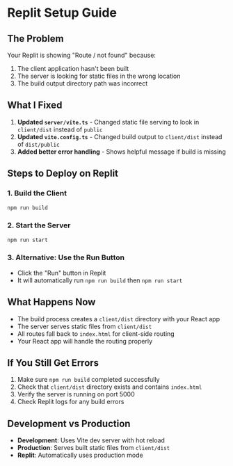 # Replit Setup Guide

## The Problem
Your Replit is showing "Route / not found" because:
1. The client application hasn't been built
2. The server is looking for static files in the wrong location
3. The build output directory path was incorrect

## What I Fixed
1. **Updated `server/vite.ts`** - Changed static file serving to look in `client/dist` instead of `public`
2. **Updated `vite.config.ts`** - Changed build output to `client/dist` instead of `dist/public`
3. **Added better error handling** - Shows helpful message if build is missing

## Steps to Deploy on Replit

### 1. Build the Client
```bash
npm run build
```

### 2. Start the Server
```bash
npm run start
```

### 3. Alternative: Use the Run Button
- Click the "Run" button in Replit
- It will automatically run `npm run build` then `npm run start`

## What Happens Now
- The build process creates a `client/dist` directory with your React app
- The server serves static files from `client/dist`
- All routes fall back to `index.html` for client-side routing
- Your React app will handle the routing properly

## If You Still Get Errors
1. Make sure `npm run build` completed successfully
2. Check that `client/dist` directory exists and contains `index.html`
3. Verify the server is running on port 5000
4. Check Replit logs for any build errors

## Development vs Production
- **Development**: Uses Vite dev server with hot reload
- **Production**: Serves built static files from `client/dist`
- **Replit**: Automatically uses production mode
